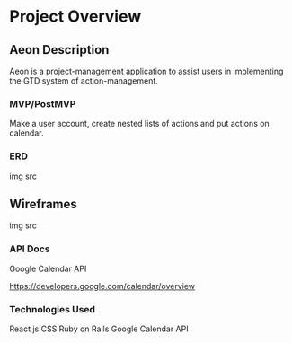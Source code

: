 # Project Overview

## Aeon Description

Aeon is a project-management application to assist users in implementing the GTD system of action-management.

### MVP/PostMVP

Make a user account, create nested lists of actions and put actions on calendar.

### ERD

img src

## Wireframes

img src

### API Docs

Google Calendar API

https://developers.google.com/calendar/overview

### Technologies Used

React js
CSS
Ruby on Rails
Google Calendar API
